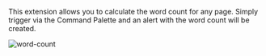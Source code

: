 This extension allows you to calculate the word count for any page. Simply trigger via the Command Palette and an alert with the word count will be created.

![word-count](https://user-images.githubusercontent.com/6857790/182960342-d1104d27-d156-4e7a-baf3-c80275e3f397.gif)
